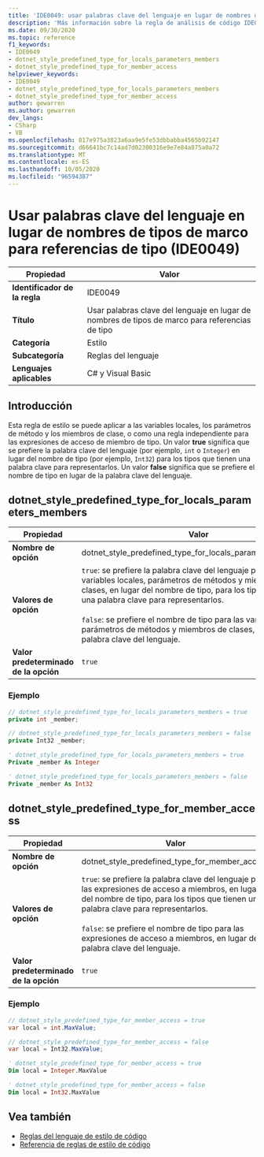 ```yaml
---
title: 'IDE0049: usar palabras clave del lenguaje en lugar de nombres de tipos de marco para referencias de tipo'
description: 'Más información sobre la regla de análisis de código IDE0049: usar palabras clave del lenguaje en lugar de nombres de tipos de marco para referencias de tipo'
ms.date: 09/30/2020
ms.topic: reference
f1_keywords:
- IDE0049
- dotnet_style_predefined_type_for_locals_parameters_members
- dotnet_style_predefined_type_for_member_access
helpviewer_keywords:
- IDE0049
- dotnet_style_predefined_type_for_locals_parameters_members
- dotnet_style_predefined_type_for_member_access
author: gewarren
ms.author: gewarren
dev_langs:
- CSharp
- VB
ms.openlocfilehash: 817e975a3823a6aa9e5fe53dbbabba4565b92147
ms.sourcegitcommit: d66641bc7c14ad7d02300316e9e7e84a875a0a72
ms.translationtype: MT
ms.contentlocale: es-ES
ms.lasthandoff: 10/05/2020
ms.locfileid: "96594387"
---
```

# <a name="use-language-keywords-instead-of-framework-type-names-for-type-references-ide0049"></a>Usar palabras clave del lenguaje en lugar de nombres de tipos de marco para referencias de tipo (IDE0049)

|Propiedad|Valor|
|-|-|
| **Identificador de la regla** | IDE0049 |
| **Título** | Usar palabras clave del lenguaje en lugar de nombres de tipos de marco para referencias de tipo |
| **Categoría** | Estilo |
| **Subcategoría** | Reglas del lenguaje |
| **Lenguajes aplicables** | C# y Visual Basic |

## <a name="overview"></a>Introducción

Esta regla de estilo se puede aplicar a las variables locales, los parámetros de método y los miembros de clase, o como una regla independiente para las expresiones de acceso de miembro de tipo. Un valor **true** significa que se prefiere la palabra clave del lenguaje (por ejemplo, `int` o `Integer`) en lugar del nombre de tipo (por ejemplo, `Int32`) para los tipos que tienen una palabra clave para representarlos. Un valor **false** significa que se prefiere el nombre de tipo en lugar de la palabra clave del lenguaje.

## <a name="dotnet_style_predefined_type_for_locals_parameters_members"></a>dotnet_style_predefined_type_for_locals_parameters_members

|Propiedad|Valor|
|-|-|
| **Nombre de opción** | dotnet_style_predefined_type_for_locals_parameters_members |
| **Valores de opción** | `true`: se prefiere la palabra clave del lenguaje para las variables locales, parámetros de métodos y miembros de clases, en lugar del nombre de tipo, para los tipos que tienen una palabra clave para representarlos.<br /><br />`false`: se prefiere el nombre de tipo para las variables locales, parámetros de métodos y miembros de clases, en lugar de la palabra clave del lenguaje. |
| **Valor predeterminado de la opción** | `true` |

### <a name="example"></a>Ejemplo

```csharp
// dotnet_style_predefined_type_for_locals_parameters_members = true
private int _member;

// dotnet_style_predefined_type_for_locals_parameters_members = false
private Int32 _member;
```

```vb
' dotnet_style_predefined_type_for_locals_parameters_members = true
Private _member As Integer

' dotnet_style_predefined_type_for_locals_parameters_members = false
Private _member As Int32
```

## <a name="dotnet_style_predefined_type_for_member_access"></a>dotnet_style_predefined_type_for_member_access

|Propiedad|Valor|
|-|-|
| **Nombre de opción** | dotnet_style_predefined_type_for_member_access |
| **Valores de opción** | `true`: se prefiere la palabra clave del lenguaje para las expresiones de acceso a miembros, en lugar del nombre de tipo, para los tipos que tienen una palabra clave para representarlos.<br /><br />`false`: se prefiere el nombre de tipo para las expresiones de acceso a miembros, en lugar de la palabra clave del lenguaje. |
| **Valor predeterminado de la opción** | `true` |

### <a name="example"></a>Ejemplo

```csharp
// dotnet_style_predefined_type_for_member_access = true
var local = int.MaxValue;

// dotnet_style_predefined_type_for_member_access = false
var local = Int32.MaxValue;
```

```vb
' dotnet_style_predefined_type_for_member_access = true
Dim local = Integer.MaxValue

' dotnet_style_predefined_type_for_member_access = false
Dim local = Int32.MaxValue
```

## <a name="see-also"></a>Vea también

- [Reglas del lenguaje de estilo de código](language-rules.md)
- [Referencia de reglas de estilo de código](index.md)
